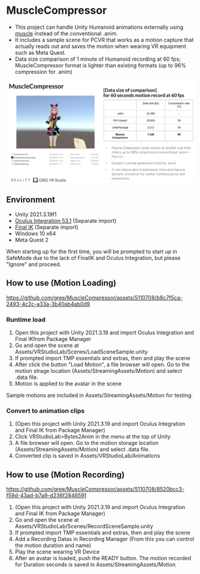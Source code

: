 # MuscleCompressor

- This project can handle Unity Humanoid animations externally using [muscle](https://docs.unity3d.com/2017.4/Documentation/Manual/MuscleDefinitions.html) instead of the conventional .anim.
- It includes a sample scene for PCVR that works as a motion capture that actually reads out and saves the motion when wearing VR equipment such as Meta Quest.
- Data size comparison of 1 minute of Humanoid recording at 60 fps; MuscleCompressor format is lighter than existing formats (up to 96% compression for .anim)

![image](https://github.com/gree/MuscleCompressor/blob/readme-imgs/imgs/MuscleCompressor.png?raw=true)


## Environment
- Unity 2021.3.19f1
- [Oculus Integration 53.1](https://developer.oculus.com/downloads/package/unity-integration/53.1) (Separate import)
- [Final IK](https://assetstore.unity.com/?q=Final%20IK&orderBy=1) (Separate import)
- Windows 10 x64
- Meta Quest 2

When starting up for the first time, you will be prompted to start up in SafeMode due to the lack of FinalIK and Oculus Integration, but please "Ignore" and proceed.

## How to use (Motion Loading)

https://github.com/gree/MuscleCompressor/assets/5110708/b8c7f5ca-2493-4c2c-a33a-3b40ab4ab0d9

### Runtime load
1. Open this project with Unity 2021.3.19 and import Oculus Integration and Final IKfrom Package Manager
2. Go and open the scene at Assets/VRStudioLab/Scenes/LoadSceneSample.unity
3. If prompted import TMP essentials and extras, then and play the scene
4. After click the button "Load Motion", a file browser will open. Go to the motion strage location (Assets/StreamingAssets/Motion) and select .data file.
5. Motion is applied to the avatar in the scene

Sample motions are included in Assets/StreamingAssets/Motion for testing.

### Convert to animation clips
1. (Open this project with Unity 2021.3.19 and import Oculus Integration and Final IK from Package Manager)
2. Click VRStudioLab>Bytes2Anim in the menu at the top of Unity
3. A file browser will open. Go to the motion storage location (Assets/StreamingAssets/Motion) and select .data file.
4. Converted clip is saved in Assets/VRStudioLab/Animations

## How to use (Motion Recording)

https://github.com/gree/MuscleCompressor/assets/5110708/8520bcc3-f59d-43ad-b7a9-d236f2846591

1. (Open this project with Unity 2021.3.19 and import Oculus Integration and Final IK from Package Manager)
2. Go and open the scene at Assets/VRStudioLab/Scenes/RecordSceneSample.unity
3. If prompted import TMP essentials and extras, then and play the scene
4. Add a Recording Datas in Recording Manager (From this you can control the motion duration and name)
5. Play the scene wearing VR Device
6. After an avatar is loaded, push the READY button. The motion recorded for Duration seconds is saved in Assets/StreamingAssets/Motion




